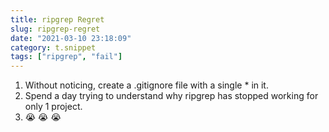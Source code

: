 ```yaml
---
title: ripgrep Regret
slug: ripgrep-regret
date: "2021-03-10 23:18:09"
category: t.snippet
tags: ["ripgrep", "fail"]
---
```


1. Without noticing, create a .gitignore file with a single \* in it.
2. Spend a day trying to understand why ripgrep has stopped working for only 1
   project.
3. <div className="text-2xl">😭 😭 😭</div>
